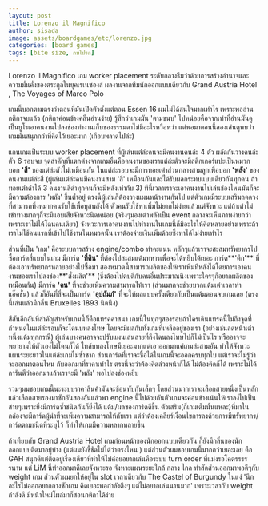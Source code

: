 ```yaml
---
layout: post
title: Lorenzo il Magnifico
author: sisada
image: assets/boardgames/etc/lorenzo.jpg
categories: [board games]
tags: [bite size, กบโปรด]
---
```


Lorenzo il Magnifico เกม worker placement ระดับกลางธีมว่าด้วยการสร้างอำนาจและความมั่นคั่งของตระกูลในยุคเรเนซองส์ ผลงานจากทีมนักออกแบบเดียวกับ Grand Austria Hotel , The Voyages of Marco Polo

เกมนี้บอกตามตรงว่าตอนที่มันเปิดตัวตั้งแต่ตอน Essen 16 ผมไม่ได้สนใจมากเท่าไร เพราะพออ่านกติกาจบแล้ว (กติกาค่อนข้างคลีนอ่านง่าย) รู้สึกว่าเกมมัน 'ตามขนบ' ไปหน่อยคือจากเท่าที่อ่านมันดูเป็นยูโรเอาคนงานไปลงช่องทำงานเก็บของธรรมดาไม่มีอะไรหวือหว่า แต่พอมาตอนนี้ลองเล่นดูพบว่าเกมมันสนุกกว่าที่คิดไว้เยอะมาก (เกือบพลาดไปล่ะ)

แกนเกมเป็นระบบ worker placement ที่ผู้เล่นแต่ล่ะคนจะมีคนงานคนล่ะ 4 ตัว ผลัดกันวางคนล่ะตัว 6 รอบจบ จุดสำคัญที่แตกต่างจากเกมอื่นคือคนงานของเราแต่ล่ะตัวจะมีสติกเกอร์แปะเป็นหมวกบอก **'สี'** ของแต่ล่ะตัวไม่เหมือนกัน ในแต่ล่ะรอบจะมีการทอยเต๋าส่วนกลางสามลูกเพื่อบอก **'พลัง'** ของคนงานแต่ล่ะสี (ผู้เล่นแต่ล่ะคนมีคนงานสาม 'สี' เหมือนกันและได้รับผลกระทบแบบเดียวกันทุกคน ถ้าทอยเต๋าดำได้ 3 คนงานสีดำทุกคนก็จะมีพลังเท่ากับ 3) ทีนี้เวลาเราจะเอาคนงานไปเล่นช่องไหนมันก็จะมีความต้องการ 'พลัง' ขึ้นต่ำอยู่ ตรงนี้ผู้เล่นก็ต้องวางแผนหน้างานกันไป แต่ตัวเกมมีระบบเสริมลดดวงที่สามารถทิ้งหมากคนรับใช้เพื่อบูสพลังได้ ตัวคนรับใช้หาเพิ่มไม่ยากไม่ง่ายแล้วแต่จังหวะ แต่ถ้าเต๋าไม่เข้าทางมากๆก็จะมีแอบเสียจังหวะนิดหน่อย (จริงๆมองเต๋าพลังเป็น event กลางจะเห็นภาพง่ายกว่า เพราะเราไม่ได้โดนคนเดียว) จังหวะการเอาคนงานไปทำงานในเกมนี้ก็มีอะไรให้คิดหลายอย่างเพราะถ้าเราไม่ใช้คนแรกที่เข้าไปใช้งานในหมวดนั้น เราต้องจ่ายเงินเพิ่มด้วยซึ่งหาได้ไม่ง่ายเท่าไร

ส่วนที่เป็น 'เกม' คือระบบการสร้าง engine/combo ทำคะแนน หลักๆแล้วเราจะสะสมทรัพยากรไปซื้อการ์ดสี่แบบในเกม มีการ์ด **'ที่ดิน'** ที่ต้องไปสะสมแต้มทหารเพื่อจะได้หยิบได้เยอะ การ์ด**'ตึก'** ที่ต้องเอาทรัพยากรหลายอย่างไปซื้อมา สองหมวดนี้สามารถผลิตของให้เราเพิ่มทีหลังได้โดยการเอาคนงานของเราไปลงช่อง**'สั่งผลิต'** (ซึ่งต้องไปตบตีกับคนอื่นประมาณนึงเพราะใครๆก็อยากผลิตของเหมือนกัน) มีการ์ค **'คน'** ที่จะช่วยเพิ่มความสามารถให้เรา (ส่วนมากจะช่วยบวกแต้มเต๋าเวลาทำแอ๊คชั่น) แล้วก็อันที่สี่จะเป็นการ์ด **'อุปถัมภ์'** ที่จะให้ผลแบบครั้งเดียวกับเป็นแต้มตอนจบเกมเลย (ตรงนี้เล่นแล้วมีกลิ่น Bruxelles 1893 นิดนึง)

สีสันอีกอันที่สำคัญสำหรับเกมนี้ก็คือแทรคศาสนา เกมนี้ในทุกๆสองรอบถ้าใครเดินแทรคนี้ไม่ถึงจุดที่กำหนดในแต่ล่ะรอบก็จะโดนบทลงโทษ โดยจะมีผลกับทั้งเกมที่เหลืออยู่ของเรา (อย่างเช่นลดหน้าเต๋าหนึ่งแต้มทุกกรณี) ผู้เล่นบางคนอาจจะปรับแผนเล่นสายที่ถึงโดนลงโทษไปก็ไม่เป็นไร หรืออาจจะพยายามให้ตัวเองไม่โดนก็ได้ ไทล์บทลงโทษมีเยอะมากแต่เอาออกมาแค่เกมล่ะสามอัน ทำให้จังหวะแผนระยะยาวในแต่ล่ะเกมไม่ซ้ำซาก ส่วนการ์ดที่เราจะซื้อได้ในเกมนี้จะออกครบทุกใบ แต่เราจะไม่รู้ว่าจะออกมาตอนไหน กับออกมาที่ราคาเท่าไร ตรงนี้จะว่าต้องคิดล่วงหน้าก็ได้ ไม่ต้องคิดก็ได้ เพราะไม่ได้การันตีว่าออกมาแล้วเราจะมี 'พลัง' พอไปลงช่องหยิบ

รวมๆผมชอบเกมนี้นะระบบราคาสินค้ามันจะซ้อนทับกันเล็กๆ โดยส่วนมากเราจะเลือกสายหนึ่งเป็นหลักแล้วเลือกสายรองมาซักอันสองอันแล้วพา engine นี้ไปด้วยกันตัวเกมจะค่อนข้างเน้นให้เราลงไปเป็นสายๆเพราะยิ่งมีการ์ดซ้ำชนิดกันก็ยิ่งได้ แต้ม/ผลของการ์ดดีขึ้น ตัวเสริม(ก็เกมเต็มนั้นแหละ)ที่มาในกล่องจะมีการ์ดผู้นำที่จะเพิ่มความสามารถให้กับเรา แต่ว่าต้องเคลียร์เงื่อนไขการลงด้วยการมีทรัพยากร/การ์ดตามชนิดที่ระบุไว้ ก็ทำให้เกมมีความหลากหลายขึ้น

ถ้าเทียบกับ Grand Austria Hotel เกมก่อนหน้าของนักออกแบบเดียวกัน ก็ยังมีกลิ่นของนักออกแบบติดมาอยู่บ้าง (แต่ผมยังชี้ชัดไม่ได้ว่าตรงไหน ) แต่ส่วนตัวผมชอบเกมนี้มากกว่าเยอะเลย คือ GAH สนุกดีแต่ติดอยู่เรื่องเดียวที่ทำให้ไม่ค่อยอยากเล่นคือระบบ turn order ที่แม่งรอโคตรรรรรนาน แต่ LiM นี้ทำออกมาดีเลยจังหวะรอ จังหวะแผนระยะใกล้ กลาง ไกล ทำสัดส่วนออกมาพอดีๆกับ weight เกม ส่วนตัวผมยกให้อยู่ใน slot เวลาเดียวกับ The Castel of Burgundy ในแง่ 'นึกอะไรไม่ออกอยากกางซักเกม คิดเยอะพอกำลังตึงๆ แต่ไม่อยากเล่นนานมาก' เพราะเวลากับ weight กำลังดี มีหน้าใหม่โผล่มาก็สอนกติกาได้ง่าย